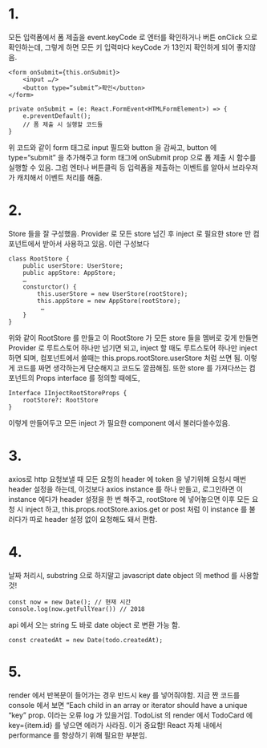 ﻿# 1.
모든 입력폼에서 폼 제출을 event.keyCode 로 엔터를 확인하거나 버튼 onClick 으로 확인하는데, 그렇게 하면 모든 키 입력마다 keyCode 가 13인지 확인하게 되어 좋지않음.

```
<form onSubmit={this.onSubmit}>
    <input …/>
    <button type=“submit”>확인</button>
</form>

private onSubmit = (e: React.FormEvent<HTMLFormElement>) => {
    e.preventDefault();
    // 폼 제출 시 실행할 코드들
}
```

위 코드와 같이 form 태그로 input 필드와 button 을 감싸고, button 에 type=“submit” 을 추가해주고 form 태그에 onSubmit prop 으로 폼 제출 시 함수를 실행할 수 있음. 그럼 엔터나 버튼클릭 등 입력폼을 제출하는 이벤트를 알아서 브라우져가 캐치해서 이벤트 처리를 해줌.

# 2.
Store 들을 잘 구성했음. Provider 로 모든 store 넘긴 후 inject 로 필요한 store 만 컴포넌트에서 받아서 사용하고 있음. 이런 구성보다

```
class RootStore {
    public userStore: UserStore;
    public appStore: AppStore;
    …
    consturctor() {
        this.userStore = new UserStore(rootStore);
        this.appStore = new AppStore(rootStore);
         …
    }
}
```

위와 같이 RootStore 를 만들고 이 RootStore 가 모든 store 들을 멤버로 갖게 만들면 Provider 로 루트스토어 하나만 넘기면 되고, inject 할 때도 루트스토어 하나만 inject 하면 되며, 컴포넌트에서 쓸때는 this.props.rootStore.userStore 처럼 쓰면 됨. 이렇게 코드를 짜면 생각하는게 단순해지고 코드도 깔끔해짐. 또한 store 를 가져다쓰는 컴포넌트의 Props interface 를 정의할 때에도,

```
Interface IInjectRootStoreProps {
    rootStore?: RootStore
}
```

이렇게 만들어두고 모든 inject 가 필요한 component 에서 불러다쓸수있음.

# 3.
axios로 http 요청보낼 때 모든 요청의 header 에 token 을 넣기위해 요청시 매번 header 설정을 하는데, 이것보다 axios instance 를 하나 만들고, 로그인하면 이 instance 에다가 header 설정을 한 번 해주고, rootStore 에 넣어놓으면 이후 모든 요청 시 inject 하고, this.props.rootStore.axios.get or post 처럼 이 instance 를 불러다가 따로 header 설정 없이 요청해도 돼서 편함.

# 4.
날짜 처리시, substring 으로 하지말고 javascript date object 의 method 를 사용할 것!

```
const now = new Date(); // 현재 시간
console.log(now.getFullYear()) // 2018
```

api 에서 오는 string 도 바로 date object 로 변환 가능 함.

```
const createdAt = new Date(todo.createdAt);
```

# 5.
render 에서 반복문이 들어가는 경우 반드시 key 를 넣어줘야함. 지금 짠 코드를 console 에서 보면 “Each child in an array or iterator should have a unique “key” prop. 이라는 오류 log 가 있을거임. TodoList 의 render 에서 TodoCard 에 key={item.id} 를 넣으면 에러가 사라짐. 이거 중요함! React 자체 내에서 performance 를 향상하기 위해 필요한 부분임.